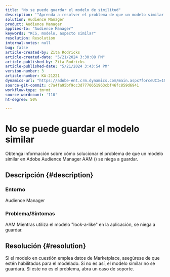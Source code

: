 ```yaml
---
title: "No se puede guardar el modelo de similitud"
description: '"Aprenda a resolver el problema de que un modelo similar en Adobe Audience Manager AAM () se niega a guardar".'
solution: Audience Manager
product: Audience Manager
applies-to: "Audience Manager"
keywords: "KCS, modelo, aspecto similar"
resolution: Resolution
internal-notes: null
bug: false
article-created-by: Zita Rodricks
article-created-date: "5/21/2024 3:30:08 PM"
article-published-by: Zita Rodricks
article-published-date: "5/21/2024 3:43:54 PM"
version-number: 3
article-number: KA-21221
dynamics-url: "https://adobe-ent.crm.dynamics.com/main.aspx?forceUCI=1&pagetype=entityrecord&etn=knowledgearticle&id=4b160101-8717-ef11-9f89-6045bd06eea5"
source-git-commit: c7a4fa95bf9cc3d7770651963cbf46fc859d6941
workflow-type: tm+mt
source-wordcount: '110'
ht-degree: 50%

---
```


# No se puede guardar el modelo similar


Obtenga información sobre cómo solucionar el problema de que un modelo similar en Adobe Audience Manager AAM () se niega a guardar.

## Descripción {#description}


### Entorno

Audience Manager

### <b>Problema/Síntomas</b>

AAM Mientras utiliza el modelo &quot;look-a-like&quot; en la aplicación, se niega a guardar.


## Resolución {#resolution}


Si el modelo en cuestión emplea datos de Marketplace, asegúrese de que estén habilitados para el modelado. Si no es así, el modelo similar no se guardará. Si este no es el problema, abra un caso de soporte.
